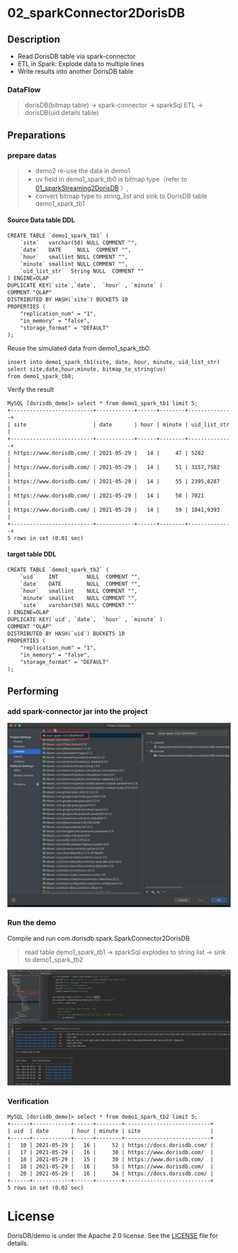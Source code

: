 # 02_sparkConnector2DorisDB

##  Description

- Read DorisDB table via spark-connector
- ETL in Spark: Explode data to multiple lines
- Write results into another DorisDB table


### DataFlow

> dorisDB(bitmap table) -> spark-connector -> sparkSql ETL -> dorisDB(uid details table)

## Preparations

### prepare datas

> - demo2 re-use the data in demo1
> - uv field in demo1_spark_tb0 is bitmap type（refer to  [01_sparkStreaming2DorisDB](./01_sparkStreaming2DorisDB.md)  ）,
> - convert bitmap type to string_list and sink to DorisDB table demo1_spark_tb1


#### Source Data table DDL

```
CREATE TABLE `demo1_spark_tb1` (
    `site`   varchar(50) NULL COMMENT "",
    `date`   DATE     NULL  COMMENT "",
    `hour`   smallint NULL COMMENT "",
    `minute` smallint NULL COMMENT "",
    `uid_list_str`  String NULL  COMMENT ""
) ENGINE=OLAP
DUPLICATE KEY(`site`,`date`,  `hour` , `minute` )
COMMENT "OLAP"
DISTRIBUTED BY HASH(`site`) BUCKETS 10
PROPERTIES (
    "replication_num" = "1",
    "in_memory" = "false",
    "storage_format" = "DEFAULT"
);
```

Reuse the simulated data from demo1_spark_tb0:

```
insert into demo1_spark_tb1(site, date, hour, minute, uid_list_str)
select site,date,hour,minute, bitmap_to_string(uv)
from demo1_spark_tb0;
```

Verify the result

```
MySQL [dorisdb_demo]> select * from demo1_spark_tb1 limit 5;
+--------------------------+------------+------+--------+--------------+
| site                     | date       | hour | minute | uid_list_str |
+--------------------------+------------+------+--------+--------------+
| https://www.dorisdb.com/ | 2021-05-29 |   14 |     47 | 5282         |
| https://www.dorisdb.com/ | 2021-05-29 |   14 |     51 | 3157,7582    |
| https://www.dorisdb.com/ | 2021-05-29 |   14 |     55 | 2395,8287    |
| https://www.dorisdb.com/ | 2021-05-29 |   14 |     58 | 7021         |
| https://www.dorisdb.com/ | 2021-05-29 |   14 |     59 | 1041,9393    |
+--------------------------+------------+------+--------+--------------+
5 rows in set (0.01 sec)
```

#### target table DDL

```
CREATE TABLE `demo1_spark_tb2` (
    `uid`    INT         NULL  COMMENT "",
    `date`   DATE        NULL  COMMENT "",
    `hour`   smallint    NULL COMMENT "",
    `minute` smallint    NULL COMMENT "",
    `site`   varchar(50) NULL COMMENT ""
) ENGINE=OLAP
DUPLICATE KEY(`uid`, `date`,  `hour` , `minute` )
COMMENT "OLAP"
DISTRIBUTED BY HASH(`uid`) BUCKETS 10
PROPERTIES (
    "replication_num" = "1",
    "in_memory" = "false",
    "storage_format" = "DEFAULT"
);
```

## Performing

### add spark-connector jar into the project
![02_spark_idea1](./imgs/02_spark_idea1.png)

### Run the demo

Compile and run com.dorisdb.spark.SparkConnector2DorisDB

> read table demo1_spark_tb1 -> sparkSql explodes to string list -> sink to demo1_spark_tb2

![02_spark_idea2](./imgs/02_spark_idea2.png)

### Verification

```
MySQL [dorisdb_demo]> select * from demo1_spark_tb2 limit 5;
+------+------------+------+--------+---------------------------+
| uid  | date       | hour | minute | site                      |
+------+------------+------+--------+---------------------------+
|   10 | 2021-05-29 |   16 |     52 | https://docs.dorisdb.com/ |
|   17 | 2021-05-29 |   16 |     38 | https://www.dorisdb.com/  |
|   18 | 2021-05-29 |   15 |     30 | https://www.dorisdb.com/  |
|   18 | 2021-05-29 |   16 |     58 | https://www.dorisdb.com/  |
|   20 | 2021-05-29 |   16 |     34 | https://docs.dorisdb.com/ |
+------+------------+------+--------+---------------------------+
5 rows in set (0.02 sec)
```

# License

DorisDB/demo is under the Apache 2.0 license. See the [LICENSE](../LICENSE) file for details.
